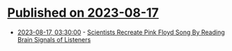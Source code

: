 # [Published on 2023-08-17](index.md)

* [2023-08-17, 03:30:00](https://science.slashdot.org/story/23/08/16/2139246/scientists-recreate-pink-floyd-song-by-reading-brain-signals-of-listeners?utm_source=rss1.0mainlinkanon&utm_medium=feed) - [Scientists Recreate Pink Floyd Song By Reading Brain Signals of Listeners](https://science.slashdot.org/story/23/08/16/2139246/scientists-recreate-pink-floyd-song-by-reading-brain-signals-of-listeners?utm_source=rss1.0mainlinkanon&utm_medium=feed)
